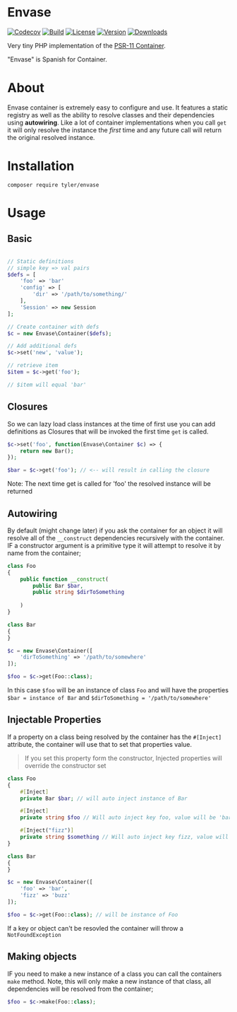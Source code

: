 # Envase
[![Codecov](https://codecov.io/gh/tylersriver/envase/branch/main/graph/badge.svg?token=HE1M6KNO9G)](https://codecov.io/gh/tylersriver/envase) [![Build](https://github.com/tylersriver/envase/actions/workflows/php.yml/badge.svg)](https://codecov.io/gh/tylersriver/envase) [![License](https://img.shields.io/github/license/tylersriver/envase)](https://github.com/tylersriver/envase/blob/main/LICENSE) [![Version](https://img.shields.io/packagist/v/tyler/envase)](https://packagist.org/packages/tyler/envase) [![Downloads](https://img.shields.io/packagist/dt/tyler/envase)](https://packagist.org/packages/tyler/envase)

Very tiny PHP implementation of the [PSR-11 Container](https://www.php-fig.org/psr/psr-11/). 

"Envase" is Spanish for Container.

# About
Envase container is extremely easy to configure and use. It features a 
static registry as well as the ability to resolve classes and their dependencies using **autowiring**. Like a lot of container implementations
when you call `get` it will only resolve the instance the *first* time and any future call will return the original resolved instance.

# Installation
```cli
composer require tyler/envase
```
# Usage

## Basic
```php

// Static definitions
// simple key => val pairs
$defs = [
    'foo' => 'bar'
    'config' => [
        'dir' => '/path/to/something/'
    ],
    'Session' => new Session
];

// Create container with defs
$c = new Envase\Container($defs);

// Add additional defs
$c->set('new', 'value');

// retrieve item
$item = $c->get('foo');

// $item will equal 'bar'
```
## Closures
So we can lazy load class instances at the time of first use
you can add definitions as Closures that will be invoked the first time
`get` is called.

```php
$c->set('foo', function(Envase\Container $c) => {
    return new Bar();
});

$bar = $c->get('foo'); // <-- will result in calling the closure
```
Note: The next time get is called for 'foo' the resolved instance will
be returned

## Autowiring
By default (might change later) if you ask the container for an object 
it will resolve all of the `__construct` dependencies recursively with
the container. IF a constructor argument is a primitive type it will attempt to resolve it by name from the container;
```php
class Foo 
{
    public function __construct(
        public Bar $bar,
        public string $dirToSomething
        
    )
}

class Bar
{
}

$c = new Envase\Container([
    'dirToSomething' => '/path/to/somewhere'
]);

$foo = $c->get(Foo::class);
```
In this case `$foo` will be an instance of class `Foo` and will have the
properties `$bar = instance of Bar` and `$dirToSomething = '/path/to/somewhere'`

## Injectable Properties
If a property on a class being resolved by the container has the `#[Inject]` attribute, the container
will use that to set that properties value. 

> If you set this property form the constructor, Injected properties will override the constructor set 

```php
class Foo 
{
    #[Inject]
    private Bar $bar; // will auto inject instance of Bar

    #[Inject]
    private string $foo // Will auto inject key foo, value will be 'bar'

    #[Inject("fizz")]
    private string $something // Will auto inject key fizz, value will be 'buzz'
}

class Bar
{
}

$c = new Envase\Container([
    'foo' => 'bar',
    'fizz' => 'buzz'
]);

$foo = $c->get(Foo::class); // will be instance of Foo
```
If a key or object can't be resovled the container will throw a `NotFoundException`

## Making objects
IF you need to make a new instance of a class you can call the containers
`make` method. Note, this will only make a new instance of that class, all
dependencies will be resolved from the container;
```php
$foo = $c->make(Foo::class);
```